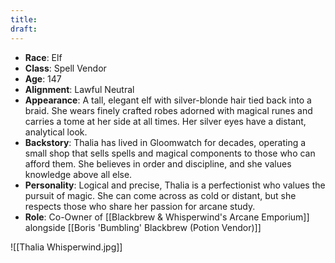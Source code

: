 ```yaml
---
title: 
draft:
---
```

- **Race**: Elf
- **Class**: Spell Vendor
- **Age**: 147
- **Alignment**: Lawful Neutral
- **Appearance**: A tall, elegant elf with silver-blonde hair tied back into a braid. She wears finely crafted robes adorned with magical runes and carries a tome at her side at all times. Her silver eyes have a distant, analytical look.
- **Backstory**: Thalia has lived in Gloomwatch for decades, operating a small shop that sells spells and magical components to those who can afford them. She believes in order and discipline, and she values knowledge above all else.
- **Personality**: Logical and precise, Thalia is a perfectionist who values the pursuit of magic. She can come across as cold or distant, but she respects those who share her passion for arcane study.
- **Role**: Co-Owner of [[Blackbrew & Whisperwind's Arcane Emporium]] alongside [[Boris 'Bumbling' Blackbrew (Potion Vendor)]]

![[Thalia Whisperwind.jpg]]